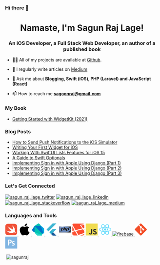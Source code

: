 ### Hi there 👋

<!--
**sagunraj/sagunraj** is a ✨ _special_ ✨ repository because its `README.md` (this file) appears on your GitHub profile.

Here are some ideas to get you started:

- 🔭 I’m currently working on ...
- 🌱 I’m currently learning ...
- 👯 I’m looking to collaborate on ...
- 🤔 I’m looking for help with ...
- 💬 Ask me about ...
- 📫 How to reach me: ...
- 😄 Pronouns: ...
- ⚡ Fun fact: ...
-->

<h1 align="center">Namaste, I'm Sagun Raj Lage!</h1>
<h3 align="center">An iOS Developer, a Full Stack Web Developer, an author of a published book</h3>

- 👨‍💻 All of my projects are available at [Github](https://github.com/sagunraj).

- 📝 I regularly write articles on [Medium](https://sagunraj.medium.com)

- 💬 Ask me about **Blogging, Swift (iOS), PHP (Laravel) and JavaScript (React)**

- 📫 How to reach me **sagoonraj@gmail.com**

### My Book
- [Getting Started with WidgetKit (2021)](https://link.springer.com/book/10.1007/978-1-4842-7042-4)

### Blog Posts
<!-- BLOG-POST-LIST:START -->
- [How to Send Push Notifications to the iOS Simulator](https://betterprogramming.pub/how-to-send-push-notifications-to-the-ios-simulator-2988092ba931)
- [Writing Your First Widget for iOS](https://levelup.gitconnected.com/writing-your-first-widget-for-ios-e1e8acf0079)
- [Working With SwiftUI Lists Features for iOS 15](https://betterprogramming.pub/swiftui-lists-after-wwdc21-a8e5184e23b3)
- [A Guide to Swift Optionals](https://betterprogramming.pub/befriending-swift-optionals-part-1-149aa5b91301)
- [Implementing Sign in with Apple Using Django (Part 1)](https://betterprogramming.pub/implementing-sign-in-with-apple-using-django-a-recipe-part-1-of-3-fc5695e6e9db)
- [Implementing Sign in with Apple Using Django (Part 2)](https://betterprogramming.pub/implementing-sign-in-with-apple-using-django-a-recipe-part-2-of-3-12d673cf6eaf)
- [Implementing Sign in with Apple Using Django (Part 3)](https://betterprogramming.pub/implementing-sign-in-with-apple-using-django-a-recipe-part-3-of-3-12d66947d4f5)
<!-- BLOG-POST-LIST:END -->

### Let's Get Connected
<p align="left">
<a href="https://twitter.com/sagunraj" target="blank"><img align="center" src="https://raw.githubusercontent.com/rahuldkjain/github-profile-readme-generator/master/src/images/icons/Social/twitter.svg" alt="sagun_raj_lage_twitter" height="30" width="40" /></a>
<a href="https://linkedin.com/in/sagunraj" target="blank"><img align="center" src="https://raw.githubusercontent.com/rahuldkjain/github-profile-readme-generator/master/src/images/icons/Social/linked-in-alt.svg" alt="sagun_raj_lage_linkedin" height="30" width="40" /></a>
<a href="https://stackoverflow.com/users/7552217/sagun-raj-lage" target="blank"><img align="center" src="https://raw.githubusercontent.com/rahuldkjain/github-profile-readme-generator/master/src/images/icons/Social/stack-overflow.svg" alt="sagun_raj_lage_stackoverflow" height="30" width="40" /></a>
<a href="https://sagunraj.medium.com" target="blank"><img align="center" src="https://raw.githubusercontent.com/rahuldkjain/github-profile-readme-generator/master/src/images/icons/Social/medium.svg" alt="sagun_raj_lage_medium" height="30" width="40" /></a>
</p>

### Languages and Tools
<p>
<a href="https://swift.org" target="_blank"> <img src="https://raw.githubusercontent.com/devicons/devicon/master/icons/swift/swift-original.svg" alt="swift" width="40" height="40"/> </a>
<a href="https://developer.apple.com" target="_blank"> <img src="https://raw.githubusercontent.com/devicons/devicon/master/icons/apple/apple-original.svg" alt="apple" width="40" height="40"/> </a>
<a href="https://dart.dev" target="_blank"> <img src="https://raw.githubusercontent.com/devicons/devicon/master/icons/dart/dart-original.svg" alt="dart" width="40" height="40"/> </a>
<a href="https://flutter.dev" target="_blank"> <img src="https://raw.githubusercontent.com/devicons/devicon/master/icons/flutter/flutter-original.svg" alt="flutter" width="40" height="40"/> </a>
<a href="https://www.php.net" target="_blank"> <img src="https://raw.githubusercontent.com/devicons/devicon/master/icons/php/php-original.svg" alt="php" width="40" height="40"/> </a>
<a href="https://www.laravel.com" target="_blank"> <img src="https://raw.githubusercontent.com/devicons/devicon/master/icons/laravel/laravel-plain.svg" alt="laravel" width="40" height="40"/> </a>
<a href="https://developer.mozilla.org/en-US/docs/Web/JavaScript" target="_blank"> <img src="https://raw.githubusercontent.com/devicons/devicon/master/icons/javascript/javascript-original.svg" alt="laravel" width="40" height="40"/> </a> 
<a href="https://www.reactjs.org" target="_blank"> <img src="https://raw.githubusercontent.com/devicons/devicon/master/icons/react/react-original.svg" alt="laravel" width="40" height="40"/> </a> 
<a href="https://firebase.google.com/" target="_blank"> <img src="https://www.vectorlogo.zone/logos/firebase/firebase-icon.svg" alt="firebase" width="40" height="40"/> </a>
<a href="https://git-scm.com/" target="_blank"> <img src="https://raw.githubusercontent.com/devicons/devicon/master/icons/git/git-original.svg" alt="git" width="40" height="40"/> </a>
<a href="https://www.adobe.com/products/photoshop.html" target="_blank"> <img src="https://raw.githubusercontent.com/devicons/devicon/master/icons/photoshop/photoshop-plain.svg" alt="photoshop" width="40" height="40"/> </a>
</p>

<p>&nbsp;<img align="center" src="https://github-readme-stats.vercel.app/api?username=sagunraj&show_icons=true&locale=en" alt="sagunraj" /></p>
